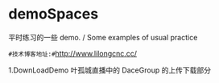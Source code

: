 # demoSpaces
平时练习的一些 demo. /   Some examples of usual practice

`#技术博客地址:#`<http://www.lilongcnc.cc/>

1.DownLoadDemo 叶孤城直播中的 DaceGroup 的上传下载部分
